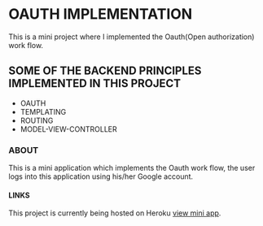 
# OAUTH IMPLEMENTATION


This is a mini project where I implemented the Oauth(Open authorization) work flow.




##  SOME OF THE BACKEND PRINCIPLES IMPLEMENTED IN THIS PROJECT



  
 - OAUTH
 - TEMPLATING
 - ROUTING
 - MODEL-VIEW-CONTROLLER
 

 ### ABOUT


 This is a mini application which implements the Oauth work flow, the user logs into this application using his/her Google account.

 #### LINKS

  This project is currently being hosted on Heroku [view mini app](https://obscure-hollows-96182.herokuapp.com/).

